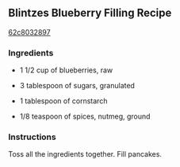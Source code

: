 ## Blintzes Blueberry Filling Recipe

[62c8032897](http://cookeatshare.com/recipes/blintzes-blueberry-filling-87132)

### Ingredients

 - 1 1/2 cup of blueberries, raw

 - 3 tablespoon of sugars, granulated

 - 1 tablespoon of cornstarch

 - 1/8 teaspoon of spices, nutmeg, ground

### Instructions

Toss all the ingredients together. Fill pancakes.